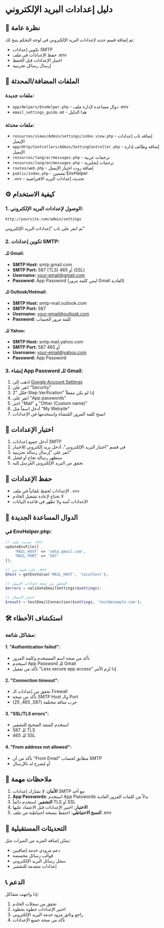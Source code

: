 # دليل إعدادات البريد الإلكتروني

## 📧 نظرة عامة

تم إضافة قسم جديد لإعدادات البريد الإلكتروني في لوحة التحكم يتيح لك:
- تكوين إعدادات SMTP
- حفظ الإعدادات في ملف .env
- اختبار الإعدادات قبل الحفظ
- إرسال رسائل تجريبية

## 🚀 الملفات المضافة/المحدثة

### ملفات جديدة:
- `app/Helpers/EnvHelper.php` - دوال مساعدة لإدارة ملف .env
- `email_settings_guide.md` - هذا الدليل

### ملفات محدثة:
- `resources/views/Admin/settings/index.view.php` - إضافة تاب إعدادات الإيميل
- `app/Http/Controllers/Admin/SettingController.php` - إضافة وظائف إدارة الإيميل
- `resources/lang/ar/messages.php` - ترجمات عربية
- `resources/lang/en/messages.php` - ترجمات إنجليزية
- `routes/web.php` - إضافة روت اختبار الإيميل
- `public/index.php` - تضمين EnvHelper
- `.env` - تحديث إعدادات البريد الافتراضية

## ⚙️ كيفية الاستخدام

### 1. الوصول لإعدادات البريد الإلكتروني:
```
http://yoursite.com/admin/settings
```
ثم انقر على تاب "إعدادات البريد الإلكتروني"

### 2. تكوين إعدادات SMTP:

#### للـ Gmail:
- **SMTP Host:** smtp.gmail.com
- **SMTP Port:** 587 (TLS) أو 465 (SSL)
- **Username:** your-email@gmail.com
- **Password:** App Password (ليس كلمة مرور Gmail العادية)

#### للـ Outlook/Hotmail:
- **SMTP Host:** smtp-mail.outlook.com
- **SMTP Port:** 587
- **Username:** your-email@outlook.com
- **Password:** كلمة مرور الحساب

#### للـ Yahoo:
- **SMTP Host:** smtp.mail.yahoo.com
- **SMTP Port:** 587 أو 465
- **Username:** your-email@yahoo.com
- **Password:** App Password

### 3. إنشاء App Password للـ Gmail:

1. اذهب إلى [Google Account Settings](https://myaccount.google.com/)
2. انقر على "Security"
3. فعّل "2-Step Verification" إذا لم يكن مفعلاً
4. انقر على "App passwords"
5. اختر "Mail" و "Other (Custom name)"
6. أدخل اسماً مثل "My Website"
7. انسخ كلمة المرور المُنشأة واستخدمها في الإعدادات

## 🧪 اختبار الإعدادات

1. أدخل جميع إعدادات SMTP
2. في قسم "اختبار البريد الإلكتروني"، أدخل بريد إلكتروني للاختبار
3. انقر على "إرسال رسالة تجريبية"
4. ستظهر رسالة نجاح أو فشل
5. تحقق من البريد الإلكتروني المُرسل إليه

## 💾 حفظ الإعدادات

- الإعدادات تُحفظ تلقائياً في ملف `.env`
- لا تحتاج لإعادة تشغيل الخادم
- الإعدادات آمنة ولا تظهر في قاعدة البيانات

## 🔧 الدوال المساعدة الجديدة

### في EnvHelper.php:

```php
// تحديث ملف .env
updateEnvFile([
    'MAIL_HOST' => 'smtp.gmail.com',
    'MAIL_PORT' => '587'
]);

// جلب قيمة من .env
$host = getEnvValue('MAIL_HOST', 'localhost');

// التحقق من صحة إعدادات الإيميل
$errors = validateEmailSettings($settings);

// اختبار الاتصال
$result = testEmailConnection($settings, 'test@example.com');
```

## 🛠️ استكشاف الأخطاء

### مشاكل شائعة:

#### 1. "Authentication failed":
- تأكد من صحة اسم المستخدم وكلمة المرور
- استخدم App Password للـ Gmail
- تأكد من تفعيل "Less secure app access" إذا لزم الأمر

#### 2. "Connection timeout":
- تحقق من إعدادات الـ Firewall
- تأكد من صحة SMTP Host والـ Port
- جرب منافذ مختلفة (587, 465, 25)

#### 3. "SSL/TLS errors":
- استخدم المنفذ الصحيح للتشفير
- 587 للـ TLS
- 465 للـ SSL

#### 4. "From address not allowed":
- تأكد من أن "From Email" مطابق لحساب SMTP
- أو مُصرح له بالإرسال

## 📝 ملاحظات مهمة

1. **الأمان**: لا تشارك إعدادات SMTP مع أحد
2. **App Passwords**: استخدم App Passwords بدلاً من كلمات المرور العادية
3. **التشفير**: استخدم دائماً TLS أو SSL
4. **الاختبار**: اختبر الإعدادات قبل الاعتماد عليها
5. **النسخ الاحتياطي**: احتفظ بنسخة احتياطية من ملف .env

## 🔄 التحديثات المستقبلية

يمكن إضافة المزيد من الميزات مثل:
- دعم مزودي خدمة إضافيين
- قوالب رسائل مخصصة
- سجل رسائل البريد الإلكتروني
- إعدادات متقدمة للتشفير

## 📞 الدعم

إذا واجهت مشاكل:
1. تحقق من سجلات الخادم
2. اختبر الإعدادات خطوة بخطوة
3. راجع وثائق مزود خدمة البريد الإلكتروني
4. تأكد من صحة جميع الإعدادات
